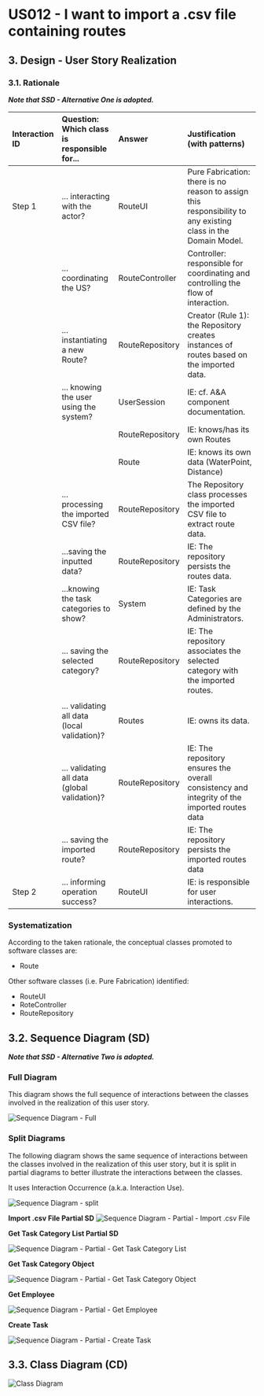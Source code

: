 # US012 - I want to import a .csv file containing routes

## 3. Design - User Story Realization 

### 3.1. Rationale

_**Note that SSD - Alternative One is adopted.**_

| Interaction ID | Question: Which class is responsible for...   | Answer          | Justification (with patterns)                                                                                 |
|:---------------|:----------------------------------------------|:----------------|:--------------------------------------------------------------------------------------------------------------|
| Step 1  		     | 	... interacting with the actor?              | RouteUI         | Pure Fabrication: there is no reason to assign this responsibility to any existing class in the Domain Model. |
| 			  		        | 	... coordinating the US?                     | RouteController | Controller: responsible for coordinating and controlling the flow of interaction.                             |
| 			  		        | 	... instantiating a new Route?               | RouteRepository | Creator (Rule 1): the Repository creates instances of routes based on the imported data.                      |
| 			  		        | ... knowing the user using the system?        | UserSession     | IE: cf. A&A component documentation.                                                                          |
| 			  		        | 							                                       | RouteRepository | IE: knows/has its own Routes                                                                                  |
| 		    		       | 							                                       | Route           | IE: knows its own data (WaterPoint, Distance)                                                                 |
| 		             | 	... processing the imported CSV file?					   | RouteRepository | The Repository class processes the imported CSV file to extract route data.                                   |
| 		             | 	...saving the inputted data?                 | RouteRepository | IE: The repository persists the routes data.                                                                  |
| 		             | 	...knowing the task categories to show?      | System          | IE: Task Categories are defined by the Administrators.                                                        |
| 		             | 	... saving the selected category?            | RouteRepository | IE: The repository associates the selected category with the imported routes.                                 |
| 		             | 							                                       |                 |                                                                                                               |              
| 		             | 	... validating all data (local validation)?  | Routes          | IE: owns its data.                                                                                            | 
| 			  		        | 	... validating all data (global validation)? | RouteRepository | IE: The repository ensures the overall consistency and integrity of the imported routes data                  | 
| 			  		        | 	... saving the imported route?               | RouteRepository | IE: The repository persists the imported routes data                                                          | 
| Step 2  		     | 	... informing operation success?             | RouteUI         | IE: is responsible for user interactions.                                                                     | 

### Systematization ##

According to the taken rationale, the conceptual classes promoted to software classes are: 

* Route 

Other software classes (i.e. Pure Fabrication) identified: 

* RouteUI  
* RoteController
* RouteRepository


## 3.2. Sequence Diagram (SD)

_**Note that SSD - Alternative Two is adopted.**_

### Full Diagram

This diagram shows the full sequence of interactions between the classes involved in the realization of this user story.

![Sequence Diagram - Full](svg/us012-sequence-diagram-full.svg)

### Split Diagrams

The following diagram shows the same sequence of interactions between the classes involved in the realization of this user story, but it is split in partial diagrams to better illustrate the interactions between the classes.

It uses Interaction Occurrence (a.k.a. Interaction Use).

![Sequence Diagram - split](svg/us012-sequence-diagram-split.svg)

**Import .csv File Partial SD**
![Sequence Diagram - Partial - Import .csv File](svg/us012-sequence-diagram-partial-import-.vsc-file.svg)


**Get Task Category List Partial SD**

![Sequence Diagram - Partial - Get Task Category List](svg/us006-sequence-diagram-partial-get-task-category-list.svg)

**Get Task Category Object**

![Sequence Diagram - Partial - Get Task Category Object](svg/us006-sequence-diagram-partial-get-task-category.svg)

**Get Employee**

![Sequence Diagram - Partial - Get Employee](svg/us006-sequence-diagram-partial-get-employee.svg)

**Create Task**

![Sequence Diagram - Partial - Create Task](svg/us006-sequence-diagram-partial-create-task.svg)

## 3.3. Class Diagram (CD)

![Class Diagram](svg/us012-class-diagram.svg)